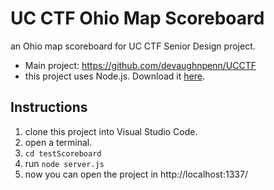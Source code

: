 # UC CTF Ohio Map Scoreboard
an Ohio map scoreboard for UC CTF Senior Design project.
* Main project: https://github.com/devaughnpenn/UCCTF
* this project uses Node.js. Download it [here](https://nodejs.org/en/download/).

## Instructions
1. clone this project into Visual Studio Code.
2. open a terminal.
3. `cd testScoreboard`
4. run `node server.js`
5. now you can open the project in http://localhost:1337/
